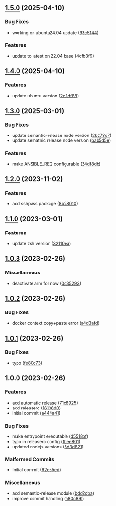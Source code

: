## [1.5.0](https://github.com/Mario-F/docker-ansible/compare/v1.4.0...v1.5.0) (2025-04-10)

### Bug Fixes

* working on ubuntu24.04 update ([93c5144](https://github.com/Mario-F/docker-ansible/commit/93c51448cddadd8cd065d1a8058d6e899e644e47))

### Features

* update to latest on 22.04 base ([4cfb3f9](https://github.com/Mario-F/docker-ansible/commit/4cfb3f987d609d076735e3dd868109099bcd9796))

## [1.4.0](https://github.com/Mario-F/docker-ansible/compare/v1.3.0...v1.4.0) (2025-04-10)

### Features

* update ubuntu version ([2c2df88](https://github.com/Mario-F/docker-ansible/commit/2c2df88030180a32a809a9b687ca482b29239ed1))

## [1.3.0](https://github.com/Mario-F/docker-ansible/compare/v1.2.0...v1.3.0) (2025-03-01)

### Bug Fixes

* update semantic-release node version ([2b273c7](https://github.com/Mario-F/docker-ansible/commit/2b273c73ec15abb4099f2851d4c35f4e9bc17f73))
* update sematnic release node version ([bab5d5e](https://github.com/Mario-F/docker-ansible/commit/bab5d5e7f14fe9b2defe993a13e4b097e31a4abc))

### Features

* make ANSIBLE_REQ configurable ([24df8db](https://github.com/Mario-F/docker-ansible/commit/24df8dbd594495664e29e784f905548874645096))

## [1.2.0](https://github.com/Mario-F/docker-ansible/compare/v1.1.0...v1.2.0) (2023-11-02)


### Features

* add sshpass package ([8b28010](https://github.com/Mario-F/docker-ansible/commit/8b28010aa99d769fe95ccd2253f18398e9a75054))

## [1.1.0](https://github.com/Mario-F/docker-ansible/compare/v1.0.3...v1.1.0) (2023-03-01)


### Features

* update zsh version ([32110ea](https://github.com/Mario-F/docker-ansible/commit/32110ea826f14caacee1509c75bb0e22b4e62a57))

## [1.0.3](https://github.com/Mario-F/docker-ansible/compare/v1.0.2...v1.0.3) (2023-02-26)


### Miscellaneous

* deactivate arm for now ([0c35293](https://github.com/Mario-F/docker-ansible/commit/0c352930b23a1c9e3d04b55f3ab423b71d6fc66b))

## [1.0.2](https://github.com/Mario-F/docker-ansible/compare/v1.0.1...v1.0.2) (2023-02-26)


### Bug Fixes

* docker context copy+paste error ([a4d3afd](https://github.com/Mario-F/docker-ansible/commit/a4d3afd87987d3c75a8aebd2e9f19018740f9d8f))

## [1.0.1](https://github.com/Mario-F/docker-ansible/compare/v1.0.0...v1.0.1) (2023-02-26)


### Bug Fixes

* typo ([fe80c73](https://github.com/Mario-F/docker-ansible/commit/fe80c738792977491fd86b8a69c064fa470f1eb6))

## 1.0.0 (2023-02-26)


### Features

* add automatic release ([71c8925](https://github.com/Mario-F/docker-ansible/commit/71c89259db5de138ef28204af1fdfc23b95dcfd8))
* add releaserc ([16136d0](https://github.com/Mario-F/docker-ansible/commit/16136d02d95311c4df11a3ea98a7d16736512059))
* initial commit ([a444a41](https://github.com/Mario-F/docker-ansible/commit/a444a411a5b3232e28a3b180004b91ca90e5ba22))


### Bug Fixes

* make entrypoint executable ([d5518bf](https://github.com/Mario-F/docker-ansible/commit/d5518bfbf6c1608961485a0c360c0e06ca676a10))
* typo in releaserc config ([fbee801](https://github.com/Mario-F/docker-ansible/commit/fbee801db53f07f0d90d0e68bf084e726816b062))
* updated nodejs versions ([8d3d821](https://github.com/Mario-F/docker-ansible/commit/8d3d82109c5989c6ee3716c101279f492749c726))


### Malformed Commits

* Initial commit ([62e55ed](https://github.com/Mario-F/docker-ansible/commit/62e55edcd2906fc3f70327e606695eeb0e8522c7))


### Miscellaneous

* add semantic-release module ([bdd2cba](https://github.com/Mario-F/docker-ansible/commit/bdd2cba2f6a03af1a5b27e57e2315b412c3e8252))
* improve commit handling ([a80c89f](https://github.com/Mario-F/docker-ansible/commit/a80c89f7a7e2216a06b32c6473844c5030ebf5d4))
